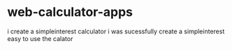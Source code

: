 # web-calculator-apps
i create a simpleinterest calculator 
i was sucessfully create a simpleinterest 
 easy to use the calator

